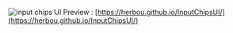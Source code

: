 ![input chips UI](http://www.mediafire.com/convkey/9b20/bfwk1o1rsdkxa1pzg.jpg)
Preview : [https://herbou.github.io/InputChipsUI/](https://herbou.github.io/InputChipsUI/)
